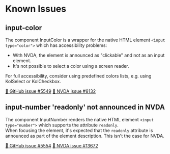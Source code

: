 <!-- Note: Headings might be used for anchor-links. Please check for reference before adjusting them. -->

# Known Issues

## input-color

The component InputColor is a wrapper for the native HTML element `<input type="color">` which has accessibility problems:

- With NVDA, the element is announced as "clickable" and not as an input element.
- It's not possible to select a color using a screen reader.

For full accessibility, consider using predefined colors lists, e.g. using KolSelect or KolCheckbox.

[🐞 GitHub issue #5549](https://github.com/public-ui/kolibri/issues/5549)
[🐞 NVDA issue #8132](https://github.com/nvaccess/nvda/issues/8132)

## input-number 'readonly' not announced in NVDA

The component InputNumber renders the native HTML element `<input type="number">` which supports the attribute `readonly`.  
When focusing the element, it's expected that the `readonly` attribute is announced as part of the element description. This isn't the case for NVDA.

[🐞 GitHub issue #5554](https://github.com/public-ui/kolibri/issues/5554)
[🐞 NVDA issue #13672](https://github.com/nvaccess/nvda/issues/13672)
